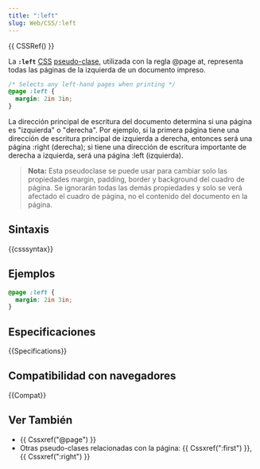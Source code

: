 ```yaml
---
title: ":left"
slug: Web/CSS/:left
---
```


{{ CSSRef() }}

La **`:left`** [CSS](/es/docs/Web/CSS) [pseudo-clase](/es/docs/Web/CSS/Pseudo-classes), utilizada con la regla @page at, representa todas las páginas de la izquierda de un documento impreso.

```css
/* Selects any left-hand pages when printing */
@page :left {
  margin: 2in 3in;
}
```

La dirección principal de escritura del documento determina si una página es "izquierda" o "derecha". Por ejemplo, si la primera página tiene una dirección de escritura principal de izquierda a derecha, entonces será una página :right (derecha); si tiene una dirección de escritura importante de derecha a izquierda, será una página :left (izquierda).

> **Nota:** Esta pseudoclase se puede usar para cambiar solo las propiedades margin, padding, border y background del cuadro de página. Se ignorarán todas las demás propiedades y solo se verá afectado el cuadro de página, no el contenido del documento en la página.

## Sintaxis

{{csssyntax}}

## Ejemplos

```css
@page :left {
  margin: 2in 3in;
}
```

## Especificaciones

{{Specifications}}

## Compatibilidad con navegadores

{{Compat}}

## Ver También

- {{ Cssxref("@page") }}
- Otras pseudo-clases relacionadas con la página: {{ Cssxref(":first") }}, {{ Cssxref(":right") }}
